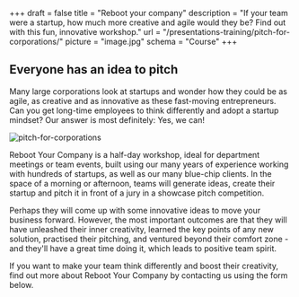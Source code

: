+++
draft			= false
title			= "Reboot your company"
description 	= "If your team were a startup, how much more creative and agile would they be? Find out with this fun, innovative workshop."
url 				= "/presentations-training/pitch-for-corporations/"
picture			= "image.jpg"
schema			= "Course"
+++

## Everyone has an idea to pitch

Many large corporations look at startups and wonder how they could be as agile, as creative and as innovative as these fast-moving entrepreneurs. Can you get long-time employees to think differently and adopt a startup mindset? Our answer is most definitely: Yes, we can!

![pitch-for-corporations][pic1]

Reboot Your Company is a half-day workshop, ideal for department meetings or team events, built using our many years of experience working with hundreds of startups, as well as our many blue-chip clients. In the space of a morning or afternoon, teams will generate ideas, create their startup and pitch it in front of a jury in a showcase pitch competition.

Perhaps they will come up with some innovative ideas to move your business forward. However, the most important outcomes are that they will have unleashed their inner creativity, learned the key points of any new solution, practised their pitching, and ventured beyond their comfort zone - and they'll have a great time doing it, which leads to positive team spirit.

If you want to make your team think differently and boost their creativity, find out more about Reboot Your Company by contacting us using the form below.

[pic1]: /img/training-workshops/pitch-for-corporations/pitch-for-corporations.jpg
